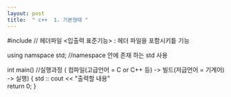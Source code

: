```yaml
---
layout: post
title:  " c++  1. 기본형태 "
---
```


#include<iostream> // 헤더파일 <입출력 표준기능>  : 헤더 파일을 포함시키틑 기능
  
using namspace std; //namespace 안에 존재 하는 std 사용
 
int main()                     //실행과정 ( 컴파일(고급언어 = C or C++ 등) -> 빌드(저급언어 = 기계어) -> 실행)
{
  std :: cout << "출력할 내용"  
  return 0;
}
 
